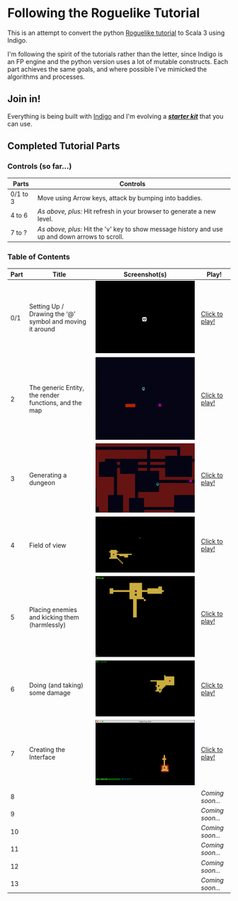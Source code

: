 # Following the Roguelike Tutorial

This is an attempt to convert the python [Roguelike tutorial](http://rogueliketutorials.com/tutorials/tcod/) to Scala 3 using Indigo.

I'm following the spirit of the tutorials rather than the letter, since Indigo is an FP engine and the python version uses a lot of mutable constructs. Each part achieves the same goals, and where possible I've mimicked the algorithms and processes.

## Join in!

Everything is being built with [Indigo](https://indigoengine.io/) and I'm evolving a [***starter kit***](https://github.com/PurpleKingdomGames/indigo-roguelike-starterkit) that you can use.

## Completed Tutorial Parts

### Controls (so far...)

Parts|Controls
---|---
0/1 to 3|Move using Arrow keys, attack by bumping into baddies.
4 to 6|_As above, plus:_ Hit refresh in your browser to generate a new level.
7 to ?|_As above, plus:_ Hit the 'v' key to show message history and use up and down arrows to scroll.

### Table of Contents

Part|Title|Screenshot(s)|Play!
---|---|---|---
0/1|Setting Up / Drawing the ‘@’ symbol and moving it around|![Part 1](part1/roguelike_part1.gif "Part 1")|[Click to play!](https://davesmith00000.github.io/roguelike-tutorial/part1/)
2|The generic Entity, the render functions, and the map|![Part 2](part2/roguelike-part2.gif "Part 2")|[Click to play!](https://davesmith00000.github.io/roguelike-tutorial/part2/)
3|Generating a dungeon|![Part 3](part3/roguelike-part3_2.gif "Part 3")|[Click to play!](https://davesmith00000.github.io/roguelike-tutorial/part3/)
4|Field of view|![Part 4](part4/roguelike-part4_2.gif "Part 4")|[Click to play!](https://davesmith00000.github.io/roguelike-tutorial/part4/)
5|Placing enemies and kicking them (harmlessly)|![Part 5](part5/roguelike_part5.gif "Part 5")|[Click to play!](https://davesmith00000.github.io/roguelike-tutorial/part5/)
6|Doing (and taking) some damage|![Part 6](part6/roguelike_part6.gif "Part 6")|[Click to play!](https://davesmith00000.github.io/roguelike-tutorial/part6/)
7|Creating the Interface|![Part 7](part7/roguelike_part7_2.gif "Part 7")|[Click to play!](https://davesmith00000.github.io/roguelike-tutorial/part7/)
8|||_Coming soon..._
9|||_Coming soon..._
10|||_Coming soon..._
11|||_Coming soon..._
12|||_Coming soon..._
13|||_Coming soon..._

